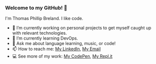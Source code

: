 ### Welcome to my GitHub! 👋

I'm Thomas Phillip Breland. I like code.

- 🔭 I’m currently working on personal projects to get myself caught up with relevant technologies.
- 🌱 I’m currently learning DevOps.
- 💬 Ask me about language learning, music, or code!
- 📫 How to reach me: [My LinkedIn](https://www.linkedin.com/in/thomasbreland), [My Email](mailto:phillip@breland.tech)
- 💻 See more of my work: [My CodePen](https://codepen.io/phillipbreland), [My Repl.it](https://replit.com/@phillipbreland)
<!-- - 👯 I’m looking to collaborate on ...
- 🤔 I’m looking for help with ...
- ⚡ Fun fact: -->
